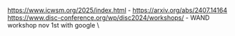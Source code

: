 https://www.icwsm.org/2025/index.html - https://arxiv.org/abs/2407.14164 \
https://www.disc-conference.org/wp/disc2024/workshops/ - WAND workshop nov 1st with google \
